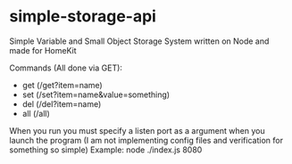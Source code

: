 # simple-storage-api

Simple Variable and Small Object Storage System written on Node and made for HomeKit

Commands (All done via GET):
* get (/get?item=name)
* set (/set?item=name&value=something)
* del (/del?item=name)
* all (/all)

When you run you must specify a listen port as a argument when you launch the program (I am not implementing config files and verification for something so simple)
Example: node ./index.js 8080
